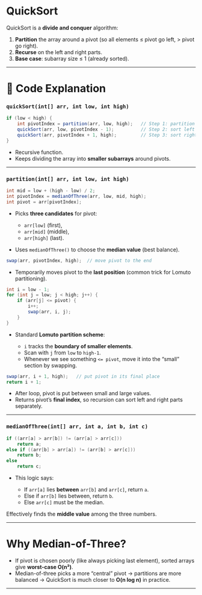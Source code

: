 # QuickSort

QuickSort is a **divide and conquer** algorithm:

1. **Partition** the array around a pivot (so all elements ≤ pivot go left, > pivot go right).
2. **Recurse** on the left and right parts.
3. **Base case**: subarray size ≤ 1 (already sorted).

---

# 🔹 Code Explanation

### `quickSort(int[] arr, int low, int high)`

```java
if (low < high) {
    int pivotIndex = partition(arr, low, high);   // Step 1: partition
    quickSort(arr, low, pivotIndex - 1);          // Step 2: sort left half
    quickSort(arr, pivotIndex + 1, high);         // Step 3: sort right half
}
```

* Recursive function.
* Keeps dividing the array into **smaller subarrays** around pivots.

---

### `partition(int[] arr, int low, int high)`

```java
int mid = low + (high - low) / 2;
int pivotIndex = medianOfThree(arr, low, mid, high);
int pivot = arr[pivotIndex];
```

* Picks **three candidates** for pivot:

  * `arr[low]` (first),
  * `arr[mid]` (middle),
  * `arr[high]` (last).
* Uses `medianOfThree()` to choose the **median value** (best balance).

```java
swap(arr, pivotIndex, high);  // move pivot to the end
```

* Temporarily moves pivot to the **last position** (common trick for Lomuto partitioning).

```java
int i = low - 1;
for (int j = low; j < high; j++) {
    if (arr[j] <= pivot) {
        i++;
        swap(arr, i, j);
    }
}
```

* Standard **Lomuto partition scheme**:

  * `i` tracks the **boundary of smaller elements**.
  * Scan with `j` from `low` to `high-1`.
  * Whenever we see something `<= pivot`, move it into the “small” section by swapping.

```java
swap(arr, i + 1, high);   // put pivot in its final place
return i + 1;
```

* After loop, pivot is put between small and large values.
* Returns pivot’s **final index**, so recursion can sort left and right parts separately.

---

### `medianOfThree(int[] arr, int a, int b, int c)`

```java
if ((arr[a] > arr[b]) != (arr[a] > arr[c]))
    return a;
else if ((arr[b] > arr[a]) != (arr[b] > arr[c]))
    return b;
else
    return c;
```

* This logic says:

  * If `arr[a]` lies **between** `arr[b]` and `arr[c]`, return `a`.
  * Else if `arr[b]` lies between, return `b`.
  * Else `arr[c]` must be the median.

Effectively finds the **middle value** among the three numbers.

---


# Why Median-of-Three?

* If pivot is chosen poorly (like always picking last element), sorted arrays give **worst-case O(n²)**.
* Median-of-three picks a more “central” pivot → partitions are more balanced → QuickSort is much closer to **O(n log n)** in practice.

---
